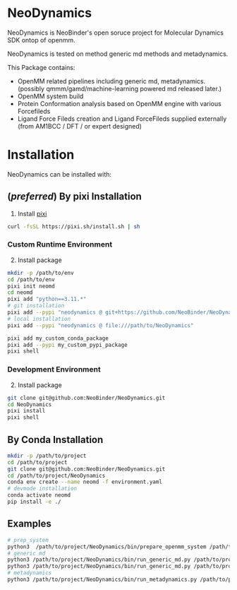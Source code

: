 # NeoDynamics

NeoDynamics is NeoBinder's open soruce project for Molecular Dynamics SDK ontop of openmm.

NeoDynamics is tested on method generic md methods and metadynamics.

This Package contains:
- OpenMM related pipelines including generic md, metadynamics. (possibly qmmm/gamd/machine-learning powered md released later.)
- OpenMM system build
- Protein Conformation analysis based on OpenMM engine with various Forcefileds
- Ligand Force Fileds creation and Ligand ForceFileds supplied externally (from AM1BCC / DFT / or expert designed)

# Installation
NeoDynamics can be installed with:
## (*preferred*) By pixi Installation 

1. Install [pixi](https://pixi.sh/latest/#alternative-installation-methods)
```bash
curl -fsSL https://pixi.sh/install.sh | sh
```

### Custom Runtime Environment
2. Install package
```bash
mkdir -p /path/to/env
cd /path/to/env
pixi init neomd
cd neomd
pixi add "python==3.11.*"
# git installation
pixi add --pypi "neodynamics @ git+https://github.com/NeoBinder/NeoDynamics"
# local installation
pixi add --pypi "neodynamics @ file:///path/to/NeoDynamics"

pixi add my_custom_conda_package
pixi add --pypi my_custom_pypi_package
pixi shell
```

### Development Environment
2. Install package
```bash
git clone git@github.com:NeoBinder/NeoDynamics.git
cd NeoDynamics
pixi install
pixi shell
```

## By Conda Installation
```bash
mkdir -p /path/to/project
cd /path/to/project
git clone git@github.com:NeoBinder/NeoDynamics.git
cd /path/to/project/NeoDynamics
conda env create --name neomd -f environment.yaml
# devmode installation
conda activate neomd
pip install -e ./
```



## Examples
```bash
# prep_system
python3  /path/to/project/NeoDynamics/bin/prepare_openmm_system /path/to/project/NeoDynamics/examples/prep_system.yaml
# generic md
python3 /path/to/project/NeoDynamics/bin/run_generic_md.py /path/to/project/NeoDynamics/examples/min.yaml
python3 /path/to/project/NeoDynamics/bin/run_generic_md.py /path/to/project/NeoDynamics/examples/eq.yaml
# metadynamics
python3 /path/to/project/NeoDynamics/bin/run_metadynamics.py /path/to/project/NeoDynamics/examples/meta.yaml
```

